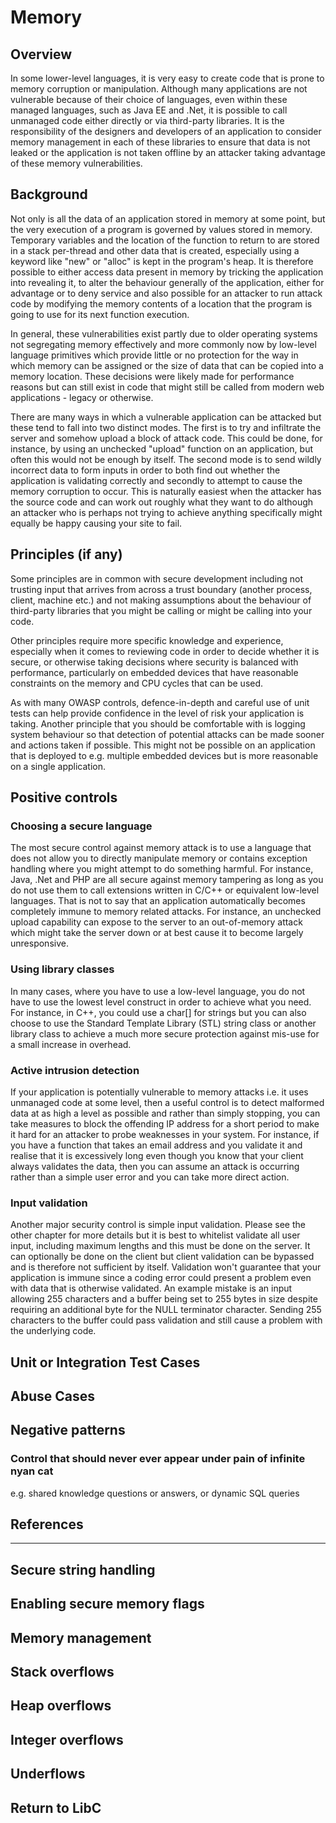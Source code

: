 # Memory 

## Overview
In some lower-level languages, it is very easy to create code that is prone to memory corruption or manipulation. Although many applications are not vulnerable because of their choice of languages, even within these managed languages, such as Java EE and .Net, it is possible to call unmanaged code either directly or via third-party libraries. It is the responsibility of the designers and developers of an application to consider memory management in each of these libraries to ensure that data is not leaked or the application is not taken offline by an attacker taking advantage of these memory vulnerabilities.

## Background
Not only is all the data of an application stored in memory at some point, but the very execution of a program is governed by values stored in memory. Temporary variables and the location of the function to return to are stored in a stack per-thread and other data that is created, especially using a keyword like "new" or "alloc" is kept in the program's heap. It is therefore possible to either access data present in memory by tricking the application into revealing it, to alter the behaviour generally of the application, either for advantage or to deny service and also possible for an attacker to run attack code by modifying the memory contents of a location that the program is going to use for its next function execution.

In general, these vulnerabilities exist partly due to older operating systems not segregating memory effectively and more commonly now by low-level language primitives which provide little or no protection for the way in which memory can be assigned or the size of data that can be copied into a memory location. These decisions were likely made for performance reasons but can still exist in code that might still be called from modern web applications - legacy or otherwise.

There are many ways in which a vulnerable application can be attacked but these tend to fall into two distinct modes. The first is to try and infiltrate the server and somehow upload a block of attack code. This could be done, for instance, by using an unchecked "upload" function on an application, but often this would not be enough by itself. The second mode is to send wildly incorrect data to form inputs in order to both find out whether the application is validating correctly and secondly to attempt to cause the memory corruption to occur. This is naturally easiest when the attacker has the source code and can work out roughly what they want to do although an attacker who is perhaps not trying to achieve anything specifically might equally be happy causing your site to fail.


## Principles (if any)
Some principles are in common with secure development including not trusting input that arrives from across a trust boundary (another process, client, machine etc.) and not making assumptions about the behaviour of third-party libraries that you might be calling or might be calling into your code.

Other principles require more specific knowledge and experience, especially when it comes to reviewing code in order to decide whether it is secure, or otherwise taking decisions where security is balanced with performance, particularly on embedded devices that have reasonable constraints on the memory and CPU cycles that can be used.

As with many OWASP controls, defence-in-depth and careful use of unit tests can help provide confidence in the level of risk your application is taking. Another principle that you should be comfortable with is logging system behaviour so that detection of potential attacks can be made sooner and actions taken if possible. This might not be possible on an application that is deployed to e.g. multiple embedded devices but is more reasonable on a single application.

## Positive controls 

### Choosing a secure language
The most secure control against memory attack is to use a language that does not allow you to directly manipulate memory or contains exception handling where you might attempt to do something harmful. For instance, Java, .Net and PHP are all secure against memory tampering as long as you do not use them to call extensions written in C/C++ or equivalent low-level languages. That is not to say that an application automatically becomes completely immune to memory related attacks. For instance, an unchecked upload capability can expose to the server to an out-of-memory attack which might take the server down or at best cause it to become largely unresponsive.

### Using library classes
In many cases, where you have to use a low-level language, you do not have to use the lowest level construct in order to achieve what you need. For instance, in C++, you could use a char[] for strings but you can also choose to use the Standard Template Library (STL) string class or another library class to achieve a much more secure protection against mis-use for a small increase in overhead.

### Active intrusion detection
If your application is potentially vulnerable to memory attacks i.e. it uses unmanaged code at some level, then a useful control is to detect malformed data at as high a level as possible and rather than simply stopping, you can take measures to block the offending IP address for a short period to make it hard for an attacker to probe weaknesses in your system. For instance, if you have a function that takes an email address and you validate it and realise that it is excessively long even though you know that your client always validates the data, then you can assume an attack is occurring rather than a simple user error and you can take more direct action.

### Input validation
Another major security control is simple input validation. Please see the other chapter for more details but it is best to whitelist validate all user input, including maximum lengths and this must be done on the server. It can optionally be done on the client but client validation can be bypassed and is therefore not sufficient by itself. Validation won't guarantee that your application is immune since a coding error could present a problem even with data that is otherwise validated. An example mistake is an input allowing 255 characters and a buffer being set to 255 bytes in size despite requiring an additional byte for the NULL terminator character. Sending 255 characters to the buffer could pass validation and still cause a problem with the underlying code.


## Unit or Integration Test Cases

## Abuse Cases

## Negative patterns

### Control that should never ever appear under pain of infinite nyan cat

e.g. shared knowledge questions or answers, or dynamic SQL queries

## References

***

## Secure string handling
## Enabling secure memory flags
## Memory management
## Stack overflows
## Heap overflows
## Integer overflows
## Underflows
## Return to LibC
